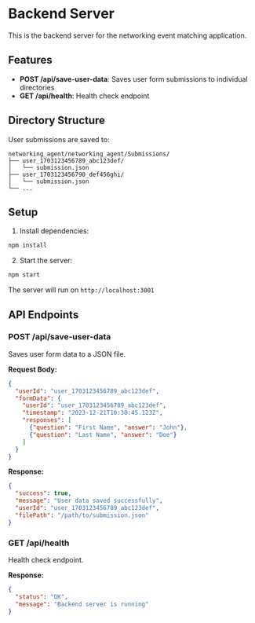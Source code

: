 # Backend Server

This is the backend server for the networking event matching application.

## Features

- **POST /api/save-user-data**: Saves user form submissions to individual directories
- **GET /api/health**: Health check endpoint

## Directory Structure

User submissions are saved to:
```
networking_agent/networking_agent/Submissions/
├── user_1703123456789_abc123def/
│   └── submission.json
├── user_1703123456790_def456ghi/
│   └── submission.json
└── ...
```

## Setup

1. Install dependencies:
```bash
npm install
```

2. Start the server:
```bash
npm start
```

The server will run on `http://localhost:3001`

## API Endpoints

### POST /api/save-user-data
Saves user form data to a JSON file.

**Request Body:**
```json
{
  "userId": "user_1703123456789_abc123def",
  "formData": {
    "userId": "user_1703123456789_abc123def",
    "timestamp": "2023-12-21T10:30:45.123Z",
    "responses": [
      {"question": "First Name", "answer": "John"},
      {"question": "Last Name", "answer": "Doe"}
    ]
  }
}
```

**Response:**
```json
{
  "success": true,
  "message": "User data saved successfully",
  "userId": "user_1703123456789_abc123def",
  "filePath": "/path/to/submission.json"
}
```

### GET /api/health
Health check endpoint.

**Response:**
```json
{
  "status": "OK",
  "message": "Backend server is running"
}
``` 